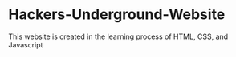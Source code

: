 # Hackers-Underground-Website
This website is created in the learning process of HTML, CSS, and Javascript
